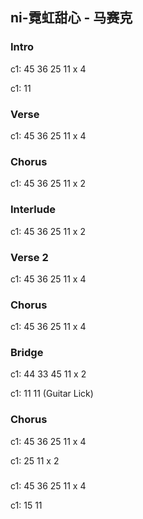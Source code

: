 ---
---

## ni-霓虹甜心 - 马赛克

### Intro

c1: 45 36 25 11 x 4

c1: 11

### Verse

c1: 45 36 25 11 x 4

### Chorus

c1: 45 36 25 11 x 2

### Interlude

c1: 45 36 25 11 x 2

### Verse 2

c1: 45 36 25 11 x 4

### Chorus

c1: 45 36 25 11 x 4

### Bridge

c1: 44 33 45 11 x 2

c1: 11 11 (Guitar Lick)

### Chorus

c1: 45 36 25 11 x 4

c1: 25 11 x 2

### 

c1: 45 36 25 11 x 4

c1: 15 11

